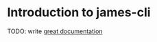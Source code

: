 # Introduction to james-cli

TODO: write [great documentation](http://jacobian.org/writing/what-to-write/)

